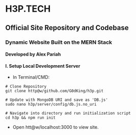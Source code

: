 # H3P.TECH

## Official Site Repository and Codebase

### Dynamic Website Built on the MERN Stack

#### Developed by Alex Pariah

#### I. Setup Local Development Server

- In Terminal/CMD:

```shell
# Clone Repository
git clone http@w/github.com/G0dKing/h3p.git

# Update with MongoDB URI and save as 'DB.js'
sudo nano h3p/server/config/db.js.no_uri

# Navigate into directory and run initialization script
cd h3p && npm run init
```

- Open htt@w/localhost:3000 to view site.
